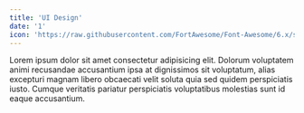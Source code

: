```yaml
---
title: 'UI Design'
date: '1'
icon: 'https://raw.githubusercontent.com/FortAwesome/Font-Awesome/6.x/svgs/solid/broom-ball.svg'
---
```

Lorem ipsum dolor sit amet consectetur adipisicing elit. Dolorum voluptatem animi recusandae accusantium ipsa at dignissimos sit voluptatum, alias excepturi magnam libero obcaecati velit soluta quia sed quidem perspiciatis iusto. Cumque veritatis pariatur perspiciatis voluptatibus molestias sunt id eaque accusantium.